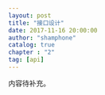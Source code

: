 ```yaml
---
layout: post 
title: "接口设计"  
date: 2017-11-16 20:00:00  
author: "shamphone"  
catalog: true  
chapter : "2"
tag: [api]  
---
```


内容待补充。 
